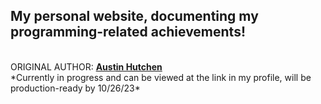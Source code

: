 <h2>My personal website, documenting my programming-related achievements!</h2>
  <br>
ORIGINAL AUTHOR: <u><b>Austin Hutchen </b></u> 
<br>
*Currently in progress and can be viewed at the link in my profile, will be production-ready by 10/26/23*

